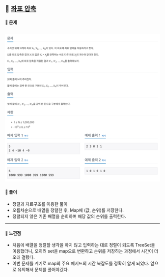 ## 📖 [좌표 압축](https://www.acmicpc.net/problem/18870)
#### 📍 문제
![img](./assets/18870_좌표압축.png)
---
#### 📍 풀이
- 정렬과 자료구조를 이용한 풀이
- 오름차순으로 배열을 정렬한 후, Map에 (값, 순위)를 저장한다.
- 정렬되지 않은 기존 배열을 순회하며 해당 값의 순위를 출력한다.
---
#### 📍 느낀점
- 처음에 배열을 정렬할 생각을 하지 않고 입력하는 대로 정렬이 되도록 TreeSet을 이용했더니, 오히려 set을 map으로 변환하고 순위를 저장하는 과정에서 시간이 더 오래 걸렸다.
- 이번 문제를 계기로 map의 주요 메서드의 시간 복잡도를 정확히 알게 되었다. 앞으로 유의해서 문제를 풀어야겠다.